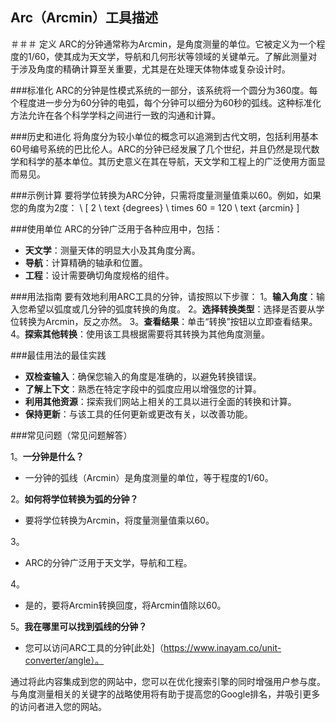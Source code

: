 ## Arc（Arcmin）工具描述

＃＃＃ 定义
ARC的分钟通常称为Arcmin，是角度测量的单位。它被定义为一个程度的1/60，使其成为天文学，导航和几何形状等领域的关键单元。了解此测量对于涉及角度的精确计算至关重要，尤其是在处理天体物体或复杂设计时。

###标准化
ARC的分钟是性模式系统的一部分，该系统将一个圆分为360度。每个程度进一步分为60分钟的电弧，每个分钟可以细分为60秒的弧线。这种标准化方法允许在各个科学学科之间进行一致的沟通和计算。

###历史和进化
将角度分为较小单位的概念可以追溯到古代文明，包括利用基本60号编号系统的巴比伦人。ARC的分钟已经发展了几个世纪，并且仍然是现代数学和科学的基本单位。其历史意义在其在导航，天文学和工程上的广泛使用方面显而易见。

###示例计算
要将学位转换为ARC分钟，只需将度量测量值乘以60。例如，如果您的角度为2度：
\ [
2 \ text {degrees} \ times 60 = 120 \ text {arcmin}
\]

###使用单位
ARC的分钟广泛用于各种应用中，包括：
-  **天文学**：测量天体的明显大小及其角度分离。
-  **导航**：计算精确的轴承和位置。
-  **工程**：设计需要确切角度规格的组件。

###用法指南
要有效地利用ARC工具的分钟，请按照以下步骤：
1。**输入角度**：输入您希望以弧度或几分钟的弧度转换的角度。
2。**选择转换类型**：选择是否要从学位转换为Arcmin，反之亦然。
3。**查看结果**：单击“转换”按钮以立即查看结果。
4。**探索其他转换**：使用该工具根据需要将其转换为其他角度测量。

###最佳用法的最佳实践
-  **双检查输入**：确保您输入的角度是准确的，以避免转换错误。
-  **了解上下文**：熟悉在特定字段中的弧度应用以增强您的计算。
-  **利用其他资源**：探索我们网站上相关的工具以进行全面的转换和计算。
-  **保持更新**：与该工具的任何更新或更改有关，以改善功能。

###常见问题（常见问题解答）

1。**一分钟是什么？**
- 一分钟的弧线（Arcmin）是角度测量的单位，等于程度的1/60。

2。**如何将学位转换为弧的分钟？**
- 要将学位转换为Arcmin，将度量测量值乘以60。

3。
-  ARC的分钟广泛用于天文学，导航和工程。

4。
- 是的，要将Arcmin转换回度，将Arcmin值除以60。

5。**我在哪里可以找到弧线的分钟？**
- 您可以访问ARC工具的分钟[此处]（https://www.inayam.co/unit-converter/angle）。

通过将此内容集成到您的网站中，您可以在优化搜索引擎的同时增强用户参与度。与角度测量相关的关键字的战略使用将有助于提高您的Google排名，并吸引更多的访问者进入您的网站。